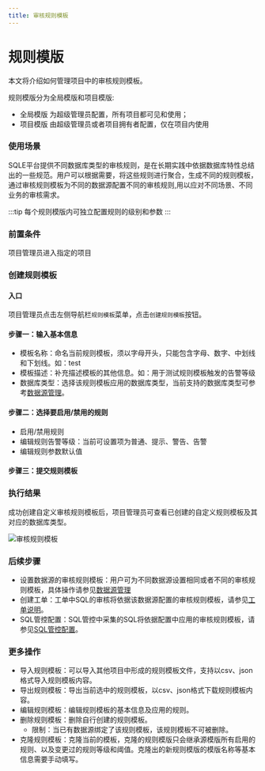 ```yaml
---
title: 审核规则模板
---
```


# 规则模版
本文将介绍如何管理项目中的审核规则模板。

规则模版分为全局模版和项目模版:

* 全局模版 为超级管理员配置，所有项目都可见和使用；
* 项目模版 由超级管理员或者项目拥有者配置，仅在项目内使用


### 使用场景

SQLE平台提供不同数据库类型的审核规则，是在长期实践中依据数据库特性总结出的一些规范。用户可以根据需要，将这些规则进行聚合，生成不同的规则模板，通过审核规则模板为不同的数据源配置不同的审核规则,用以应对不同场景、不同业务的审核需求。

:::tip
每个规则模版内可独立配置规则的级别和参数
:::

### 前置条件
项目管理员进入指定的项目

### 创建规则模板
#### 入口
项目管理员点击左侧导航栏`规则模板`菜单，点击`创建规则模板`按钮。

#### 步骤一：输入基本信息

* 模板名称：命名当前规则模板，须以字母开头，只能包含字母、数字、中划线和下划线。如：test
* 模板描述：补充描述模板的其他信息。如：用于测试规则模板触发的告警等级
* 数据库类型：选择该规则模板应用的数据库类型，当前支持的数据库类型可参考[数据源管理](./instance-manager.md)。

#### 步骤二：选择要启用/禁用的规则

* 启用/禁用规则
* 编辑规则告警等级：当前可设置项为普通、提示、警告、告警
* 编辑规则参数默认值

#### 步骤三：提交规则模板

### 执行结果
成功创建自定义审核规则模板后，项目管理员可查看已创建的自定义规则模板及其对应的数据库类型。

![审核规则模板](img/templatelist.png)


### 后续步骤
* 设置数据源的审核规则模板：用户可为不同数据源设置相同或者不同的审核规则模板，具体操作请参见[数据源管理](instance-manager.md)
* 创建工单：工单中SQL的审核将依据该数据源配置的审核规则模板，请参见[工单说明](../project/workflow/intro.md)。
* SQL管控配置：SQL管控中采集的SQL将依据配置中应用的审核规则模板，请参见[SQL管控配置](../project/audit_task/intro.md)。

### 更多操作
* 导入规则模板：可以导入其他项目中形成的规则模板文件，支持以csv、json格式导入规则模板内容。
* 导出规则模板：导出当前选中的规则模板，以csv、json格式下载规则模板内容。
* 编辑规则模板：编辑规则模板的基本信息及应用的规则。
* 删除规则模板：删除自行创建的规则模板。
    * 限制：当已有数据源绑定了该规则模板，该规则模板不可被删除。
* 克隆规则模板：克隆当前的模板，克隆的规则模版只会继承源模版所有启用的规则、以及变更过的规则等级和阈值。克隆出的新规则模版的模版名称等基本信息需要手动填写。

